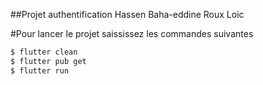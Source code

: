 
##Projet authentification Hassen Baha-eddine Roux Loic 

#Pour lancer le projet saississez les commandes suivantes
```sh    
$ flutter clean    
$ flutter pub get    
$ flutter run    
```    
